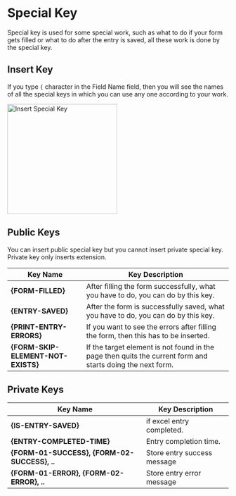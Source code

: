 # Special Key

Special key is used for some special work, such as what to do if your form gets filled or what to do after the entry is saved, all these work is done by the special key.

## Insert Key

If you type `{` character in the Field Name field, then you will see the names of all the special keys in which you can use any one according to your work.

<img src="/image/insert-special-key.png" width="250" height="250" alt="Insert Special Key">

## Public Keys

You can insert public special key but you cannot insert private special key. Private key only inserts extension.

| Key Name                           | Key Description                                                                                            |
| ---------------------------------- | ---------------------------------------------------------------------------------------------------------- |
| **{FORM-FILLED}**                  | After filling the form successfully, what you have to do, you can do by this key.                          |
| **{ENTRY-SAVED}**                  | After the form is successfully saved, what you have to do, you can do by this key.                         |
| **{PRINT-ENTRY-ERRORS}**           | If you want to see the errors after filling the form, then this has to be inserted.                        |
| **{FORM-SKIP-ELEMENT-NOT-EXISTS}** | If the target element is not found in the page then quits the current form and starts doing the next form. |

## Private Keys

| Key Name                                     | Key Description             |
| -------------------------------------------- | --------------------------- |
| **{IS-ENTRY-SAVED}**                         | if excel entry completed.   |
| **{ENTRY-COMPLETED-TIME}**                   | Entry completion time.      |
| **{FORM-01-SUCCESS}, {FORM-02-SUCCESS}, ..** | Store entry success message |
| **{FORM-01-ERROR}, {FORM-02-ERROR}, ..**     | Store entry error message   |
